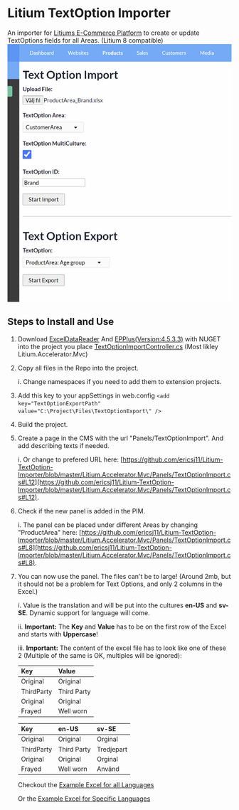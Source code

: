 # Litium TextOption Importer

An importer for [Litiums E-Commerce Platform](https://www.litium.com/) to create or update TextOptions fields for all Areas. (Litium 8 compatible)
![Import UI](/TextOptionImporter.PNG)


## Steps to Install and Use

 1. Download [ExcelDataReader](https://github.com/ExcelDataReader/ExcelDataReader) And [EPPlus(Version:4.5.3.3)](https://github.com/JanKallman/EPPlus) with NUGET into the project you place [TextOptionImportController.cs](https://github.com/ericsj11/Litium-TextOption-Importer/blob/master/Litium.Accelerator.Mvc/Controllers/TextOptionImportController.cs) (Most likley Litium.Accelerator.Mvc)
 2. Copy all files in the Repo into the project. 

    i. Change namespaces if you need to add them to extension projects.
 3. Add this key to your appSettings in web.config ```<add key="TextOptionExportPath" value="C:\Project\Files\TextOptionExport\" />```
 4. Build the project.
 5. Create a page in the CMS with the url "Panels/TextOptionImport".  And add describing texts if needed.

	 i. Or change to prefered URL here: [https://github.com/ericsj11/Litium-TextOption-Importer/blob/master/Litium.Accelerator.Mvc/Panels/TextOptionImport.cs#L12](https://github.com/ericsj11/Litium-TextOption-Importer/blob/master/Litium.Accelerator.Mvc/Panels/TextOptionImport.cs#L12).
 6. Check if the new panel is added in the PIM.

	 i. The panel can be placed under different Areas by changing "ProductArea" here: [https://github.com/ericsj11/Litium-TextOption-Importer/blob/master/Litium.Accelerator.Mvc/Panels/TextOptionImport.cs#L8](https://github.com/ericsj11/Litium-TextOption-Importer/blob/master/Litium.Accelerator.Mvc/Panels/TextOptionImport.cs#L8).
 7. You can now use the panel. The files can't be to large! (Around 2mb, but it should not be a problem for Text Options, and only 2 columns in the Excel.)

	 i. Value is the translation and will be put into the cultures **en-US** and **sv-SE**. Dynamic support for language will come.
		 
	 ii. **Important:** The **Key** and **Value** has to be on the first row of the Excel and starts with **Uppercase**!  

	 iii. **Important:** The content of the excel file has to look like one of these 2 (Multiple of the same is OK, multiples will be ignored):
	 
    |Key|Value|
    |--|--|
    |Original|Original|
    |ThirdParty|Third Party|
    |Original|Original|
    |Frayed|Well worn|

    |Key|en-US|sv-SE|
    |--|--|--|
    |Original|Original|Orginal|
    |ThirdParty|Third Party|Tredjepart|
    |Original|Original|Orginal|
    |Frayed|Well worn|Använd|

	Checkout the [Example Excel for all Languages](/All-Language-Example-Excel.xlsx)
	
	Or the [Example Excel for Specific Languages](/Specific-Language-Example-Excel.xlsx)
